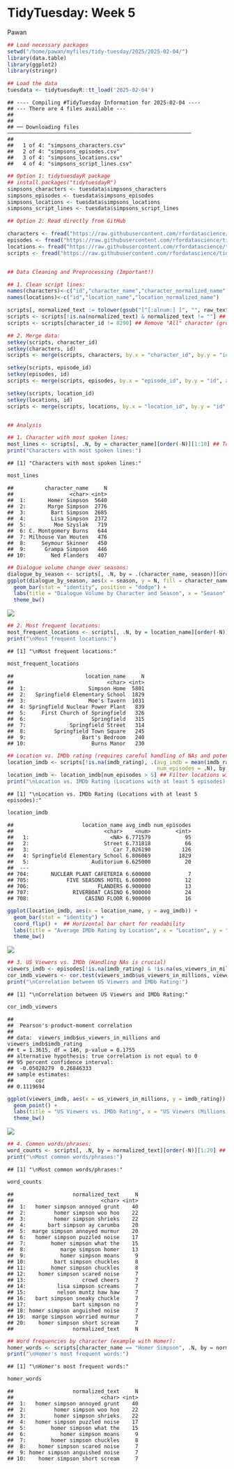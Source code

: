 TidyTuesday: Week 5
================
Pawan

``` r
## Load necessary packages
setwd("/home/pawan/myfiles/tidy-tuesday/2025/2025-02-04/")
library(data.table)
library(ggplot2)
library(stringr)

## Load the data
tuesdata <- tidytuesdayR::tt_load('2025-02-04')
```

    ## ---- Compiling #TidyTuesday Information for 2025-02-04 ----
    ## --- There are 4 files available ---
    ## 
    ## 
    ## ── Downloading files ───────────────────────────────────────────────────────────
    ## 
    ##   1 of 4: "simpsons_characters.csv"
    ##   2 of 4: "simpsons_episodes.csv"
    ##   3 of 4: "simpsons_locations.csv"
    ##   4 of 4: "simpsons_script_lines.csv"

``` r
## Option 1: tidytuesdayR package 
## install.packages("tidytuesdayR")
simpsons_characters <- tuesdata$simpsons_characters
simpsons_episodes <- tuesdata$simpsons_episodes
simpsons_locations <- tuesdata$simpsons_locations
simpsons_script_lines <- tuesdata$simpsons_script_lines

## Option 2: Read directly from GitHub

characters <- fread("https://raw.githubusercontent.com/rfordatascience/tidytuesday/main/data/2025/2025-02-04/simpsons_characters.csv")
episodes <- fread("https://raw.githubusercontent.com/rfordatascience/tidytuesday/main/data/2025/2025-02-04/simpsons_episodes.csv")
locations <- fread("https://raw.githubusercontent.com/rfordatascience/tidytuesday/main/data/2025/2025-02-04/simpsons_locations.csv")
scripts <- fread("https://raw.githubusercontent.com/rfordatascience/tidytuesday/main/data/2025/2025-02-04/simpsons_script_lines.csv")


## Data Cleaning and Preprocessing (Important!)

## 1. Clean script lines:
names(characters)<-c("id","character_name","character_normalized_name","gender")
names(locations)<-c("id","location_name","location_normalized_name")

scripts[, normalized_text := tolower(gsub("[^[:alnum:] ]", "", raw_text))] ## Lowercase, remove punctuation
scripts <- scripts[!is.na(normalized_text) & normalized_text != ""] ## Remove NAs and empty strings
scripts <- scripts[character_id != 8290] ## Remove "All" character (group speaking)

## 2. Merge data:
setkey(scripts, character_id)
setkey(characters, id)
scripts <- merge(scripts, characters, by.x = "character_id", by.y = "id", all.x = TRUE)

setkey(scripts, episode_id)
setkey(episodes, id)
scripts <- merge(scripts, episodes, by.x = "episode_id", by.y = "id", all.x = TRUE)

setkey(scripts, location_id)
setkey(locations, id)
scripts <- merge(scripts, locations, by.x = "location_id", by.y = "id", all.x = TRUE)


## Analysis

## 1. Character with most spoken lines:
most_lines <- scripts[, .N, by = character_name][order(-N)][1:10] ## Top 10
print("Characters with most spoken lines:")
```

    ## [1] "Characters with most spoken lines:"

``` r
most_lines
```

    ##          character_name     N
    ##                  <char> <int>
    ##  1:       Homer Simpson  5640
    ##  2:       Marge Simpson  2776
    ##  3:        Bart Simpson  2685
    ##  4:        Lisa Simpson  2372
    ##  5:         Moe Szyslak   719
    ##  6: C. Montgomery Burns   644
    ##  7: Milhouse Van Houten   476
    ##  8:     Seymour Skinner   450
    ##  9:      Grampa Simpson   446
    ## 10:        Ned Flanders   407

``` r
## Dialogue volume change over seasons:
dialogue_by_season <- scripts[, .N, by = .(character_name, season)][order(season, -N)]
ggplot(dialogue_by_season, aes(x = season, y = N, fill = character_name)) +
  geom_bar(stat = "identity", position = "dodge") +
  labs(title = "Dialogue Volume by Character and Season", x = "Season", y = "Number of Lines") +
  theme_bw()
```

![](2025_02_04_files/figure-gfm/unnamed-chunk-1-1.png)<!-- -->

``` r
## 2. Most frequent locations:
most_frequent_locations <- scripts[, .N, by = location_name][order(-N)][1:10]
print("\nMost frequent locations:")
```

    ## [1] "\nMost frequent locations:"

``` r
most_frequent_locations
```

    ##                       location_name     N
    ##                              <char> <int>
    ##  1:                    Simpson Home  5801
    ##  2:   Springfield Elementary School  1829
    ##  3:                    Moe's Tavern  1031
    ##  4: Springfield Nuclear Power Plant   839
    ##  5:     First Church of Springfield   326
    ##  6:                     Springfield   315
    ##  7:              Springfield Street   314
    ##  8:         Springfield Town Square   245
    ##  9:                  Bart's Bedroom   240
    ## 10:                     Burns Manor   230

``` r
## Location vs. IMDb rating (requires careful handling of NAs and potential outliers)
location_imdb <- scripts[!is.na(imdb_rating), .(avg_imdb = mean(imdb_rating),
                                                num_episodes = .N), by = location_name]
location_imdb <- location_imdb[num_episodes > 5] ## Filter locations with enough data points (e.g., > 5 episodes)
print("\nLocation vs. IMDb Rating (Locations with at least 5 episodes):")
```

    ## [1] "\nLocation vs. IMDb Rating (Locations with at least 5 episodes):"

``` r
location_imdb
```

    ##                      location_name avg_imdb num_episodes
    ##                             <char>    <num>        <int>
    ##   1:                          <NA> 6.771579           95
    ##   2:                        Street 6.731818           66
    ##   3:                           Car 7.026190          126
    ##   4: Springfield Elementary School 6.806069         1829
    ##   5:                    Auditorium 6.625000           20
    ##  ---                                                    
    ## 704:       NUCLEAR PLANT CAFETERIA 6.600000            7
    ## 705:            FIVE SEASONS HOTEL 6.600000           12
    ## 706:                      FLANDERS 6.900000           13
    ## 707:              RIVERBOAT CASINO 6.900000           24
    ## 708:                  CASINO FLOOR 6.900000           16

``` r
ggplot(location_imdb, aes(x = location_name, y = avg_imdb)) +
  geom_bar(stat = "identity") +
  coord_flip() +  ## Horizontal bar chart for readability
  labs(title = "Average IMDb Rating by Location", x = "Location", y = "Average IMDb Rating") +
  theme_bw()
```

![](2025_02_04_files/figure-gfm/unnamed-chunk-1-2.png)<!-- -->

``` r
## 3. US Viewers vs. IMDb (Handling NAs is crucial)
viewers_imdb <- episodes[!is.na(imdb_rating) & !is.na(us_viewers_in_millions)]
cor_imdb_viewers <- cor.test(viewers_imdb$us_viewers_in_millions, viewers_imdb$imdb_rating)
print("\nCorrelation between US Viewers and IMDb Rating:")
```

    ## [1] "\nCorrelation between US Viewers and IMDb Rating:"

``` r
cor_imdb_viewers
```

    ## 
    ##  Pearson's product-moment correlation
    ## 
    ## data:  viewers_imdb$us_viewers_in_millions and viewers_imdb$imdb_rating
    ## t = 1.3615, df = 146, p-value = 0.1755
    ## alternative hypothesis: true correlation is not equal to 0
    ## 95 percent confidence interval:
    ##  -0.05028279  0.26846333
    ## sample estimates:
    ##       cor 
    ## 0.1119694

``` r
ggplot(viewers_imdb, aes(x = us_viewers_in_millions, y = imdb_rating)) +
  geom_point() +
  labs(title = "US Viewers vs. IMDb Rating", x = "US Viewers (Millions)", y = "IMDb Rating") +
  theme_bw()
```

![](2025_02_04_files/figure-gfm/unnamed-chunk-1-3.png)<!-- -->

``` r
## 4. Common words/phrases:
word_counts <- scripts[, .N, by = normalized_text][order(-N)][1:20] ## Top 20 words
print("\nMost common words/phrases:")
```

    ## [1] "\nMost common words/phrases:"

``` r
word_counts
```

    ##                   normalized_text     N
    ##                            <char> <int>
    ##  1:   homer simpson annoyed grunt    40
    ##  2:         homer simpson woo hoo    22
    ##  3:         homer simpson shrieks    22
    ##  4:       bart simpson ay carumba    20
    ##  5:  marge simpson annoyed murmur    20
    ##  6:   homer simpson puzzled noise    17
    ##  7:        homer simpson what the    15
    ##  8:           marge simpson homer    13
    ##  9:           homer simpson moans     9
    ## 10:         bart simpson chuckles     8
    ## 11:        homer simpson chuckles     8
    ## 12:    homer simpson scared noise     7
    ## 13:                  crowd cheers     7
    ## 14:          lisa simpson screams     7
    ## 15:          nelson muntz haw haw     7
    ## 16:   bart simpson sneaky chuckle     7
    ## 17:               bart simpson no     7
    ## 18: homer simpson anguished noise     7
    ## 19:  marge simpson worried murmur     7
    ## 20:    homer simpson short scream     7
    ##                   normalized_text     N

``` r
## Word frequencies by character (example with Homer):
homer_words <- scripts[character_name == "Homer Simpson", .N, by = normalized_text][order(-N)][1:10]
print("\nHomer's most frequent words:")
```

    ## [1] "\nHomer's most frequent words:"

``` r
homer_words
```

    ##                   normalized_text     N
    ##                            <char> <int>
    ##  1:   homer simpson annoyed grunt    40
    ##  2:         homer simpson woo hoo    22
    ##  3:         homer simpson shrieks    22
    ##  4:   homer simpson puzzled noise    17
    ##  5:        homer simpson what the    15
    ##  6:           homer simpson moans     9
    ##  7:        homer simpson chuckles     8
    ##  8:    homer simpson scared noise     7
    ##  9: homer simpson anguished noise     7
    ## 10:    homer simpson short scream     7
